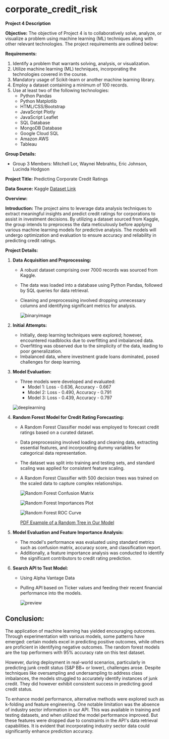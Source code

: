 # corporate_credit_risk
**Project 4 Description**

**Objective:**
The objective of Project 4 is to collaboratively solve, analyze, or visualize a problem using machine learning (ML) techniques along with other relevant technologies. The project requirements are outlined below:

**Requirements:**
1. Identify a problem that warrants solving, analysis, or visualization.
2. Utilize machine learning (ML) techniques, incorporating the technologies covered in the course.
3. Mandatory usage of Scikit-learn or another machine learning library.
4. Employ a dataset containing a minimum of 100 records.
5. Use at least two of the following technologies:
   - Python Pandas
   - Python Matplotlib
   - HTML/CSS/Bootstrap
   - JavaScript Plotly
   - JavaScript Leaflet
   - SQL Database
   - MongoDB Database
   - Google Cloud SQL
   - Amazon AWS
   - Tableau

**Group Details:**
- Group 3 Members: Mitchell Lor, Waynei Mebrahtu, Eric Johnson, Lucinda Hodgson

**Project Title:** Predicting Corporate Credit Ratings

**Data Source:** Kaggle
[Dataset Link](https://www.kaggle.com/datasets/kirtandelwadia/corporate-credit-rating-with-financial-ratios)

**Overview:**

**Introduction:**
The project aims to leverage data analysis techniques to extract meaningful insights and predict credit ratings for corporations to assist in investment decisions. By utilizing a dataset sourced from Kaggle, the group intends to preprocess the data meticulously before applying various machine learning models for predictive analysis. The models will undergo optimization and evaluation to ensure accuracy and reliability in predicting credit ratings.

**Project Details:**

1. **Data Acquisition and Preprocessing:**
   - A robust dataset comprising over 7000 records was sourced from Kaggle.
   - The data was loaded into a database using Python Pandas, followed by SQL queries for data retrieval.
   - Cleaning and preprocessing involved dropping unnecessary columns and identifying significant metrics for analysis.
  
     ![binaryimage](img/agencies/RatingAgency.png)

2. **Initial Attempts:**
   - Initially, deep learning techniques were explored; however, encountered roadblocks due to overfitting and imbalanced data.
   - Overfitting was observed due to the simplicity of the data, leading to poor generalization.
   - Imbalanced data, where investment grade loans dominated, posed challenges for deep learning.

3. **Model Evaluation:**
   - Three models were developed and evaluated:
     - Model 1: Loss - 0.636, Accuracy - 0.667
     - Model 2: Loss - 0.490, Accuracy - 0.791
     - Model 3: Loss - 0.439, Accuracy - 0.797

   ![deeplearning](img/models/deeplearning/model5_plot.png)

5. **Random Forest Model for Credit Rating Forecasting:**
   - A Random Forest Classifier model was employed to forecast credit ratings based on a curated dataset.
   - Data preprocessing involved loading and cleaning data, extracting essential features, and incorporating dummy variables for categorical data representation.
   - The dataset was split into training and testing sets, and standard scaling was applied for consistent feature scaling.
   - A Random Forest Classifier with 500 decision trees was trained on the scaled data to capture complex relationships.
  
     
      ![Random Forest Confusion Matrix](img/models/random_forest/model5_confusion_matrix.png)

      ![Random Forest Importances Plot](img/models/random_forest/model5_importances_plot.png)

      ![Random Forest ROC Curve](img/models/random_forest/model5_roc_curve.png)

      [PDF Example of a Random Tree in Our Model](img/models/random_forest/model5_random_tree.pdf)

6. **Model Evaluation and Feature Importance Analysis:**
   - The model's performance was evaluated using standard metrics such as confusion matrix, accuracy score, and classification report.
   - Additionally, a feature importance analysis was conducted to identify the significant contributors to credit rating prediction.

7. **Search API to Test Model:**
   - Using Alpha Vantage Data
   - Pulling API based on Ticker values and feeding their recent financial performance into the models.
   
     ![preview](img/preview.gif)


## **Conclusion:**
The application of machine learning has yielded encouraging outcomes. Through experimentation with various models, some patterns have emerged: certain models excel in predicting positive outcomes, while others are proficient in identifying negative outcomes. The random forest models are the top performers with 95% accuracy rate on this test dataset.

However, during deployment in real-world scenarios, particularly in predicting junk credit status (S&P BB+ or lower), challenges arose. Despite techniques like oversampling and undersampling to address class imbalances, the models struggled to accurately identify instances of junk credit. They did however exhibit consistent success in predicting good credit status.

To enhance model performance, alternative methods were explored such as k-folding and feature engineering. One notable limitation was the absence of industry sector information in our API. This was available in training and testing datasets, and when utilized the model performance improved. But these features were dropped due to constraints in the API's data retrieval capabilities. It is evident that incorporating industry sector data could significantly enhance prediction accuracy.


